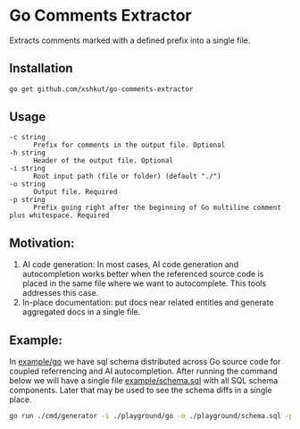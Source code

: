 # Go Comments Extractor

Extracts comments marked with a defined prefix into a single file.

## Installation

```bash
go get github.com/xshkut/go-comments-extractor
```

## Usage

```
-c string
      Prefix for comments in the output file. Optional
-h string
      Header of the output file. Optional
-i string
      Root input path (file or folder) (default "./")
-o string
      Output file. Required
-p string
      Prefix going right after the beginning of Go multiline comment plus whitespace. Required
```

## Motivation:

1. AI code generation: In most cases, AI code generation and autocompletion works better when the referenced source code is placed in the same file where we want to autocomplete. This tools addresses this case.
2. In-place documentation: put docs near related entities and generate aggregated docs in a single file.

## Example:

In [example/go](./example/go) we have sql schema distributed across Go source code for coupled referrencing and AI autocompletion.
After running the command below we will have a single file [example/schema.sql](./example/schema.sql) with all SQL schema components. Later that may be used to see the schema diffs in a single place.

```bash
go run ./cmd/generator -i ./playground/go -o ./playground/schema.sql -p SQL -c "--" -h "Generated SQL Schema"
```